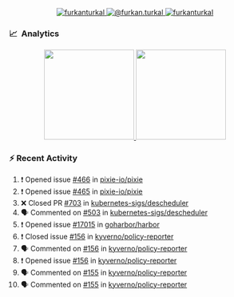 <p align="center">
  <a href="https://linkedin.com/in/furkanturkal" target="blank">
    <img src="https://img.shields.io/badge/linkedin-%230077B5.svg?&style=for-the-badge&logo=linkedin&logoColor=white" alt="furkanturkal" />
  </a>
  <a href="https://medium.com/@furkan.turkal" target="blank">
    <img src="https://img.shields.io/badge/medium-%2312100E.svg?&style=for-the-badge&logo=medium&logoColor=white" alt="@furkan.turkal" />
  </a>
  <a href="https://twitter.com/furkanturkaI" target="blank">
    <img src="https://img.shields.io/badge/Twitter-1DA1F2?style=for-the-badge&logo=twitter&logoColor=white" alt="furkanturkaI" />
  </a>
</p>

### 📈 &nbsp;Analytics

<p align="center">
  <a href="https://coderstats.net/github/#Dentrax">
    <img height="180em" src="https://github-readme-stats-eight-theta.vercel.app/api?username=Dentrax&show_icons=true&theme=algolia&include_all_commits=true&count_private=true&line_height=26"/>
    <img height="180em" src="https://github-readme-stats-eight-theta.vercel.app/api/top-langs/?username=Dentrax&layout=compact&langs_count=8&theme=algolia&line_height=26"/>
  </a>
</p>

### :zap: Recent Activity

<!--START_SECTION:activity-->
1. ❗️ Opened issue [#466](https://github.com/pixie-io/pixie/issues/466) in [pixie-io/pixie](https://github.com/pixie-io/pixie)
2. ❗️ Opened issue [#465](https://github.com/pixie-io/pixie/issues/465) in [pixie-io/pixie](https://github.com/pixie-io/pixie)
3. ❌ Closed PR [#703](https://github.com/kubernetes-sigs/descheduler/pull/703) in [kubernetes-sigs/descheduler](https://github.com/kubernetes-sigs/descheduler)
4. 🗣 Commented on [#503](https://github.com/kubernetes-sigs/descheduler/issues/503) in [kubernetes-sigs/descheduler](https://github.com/kubernetes-sigs/descheduler)
5. ❗️ Opened issue [#17015](https://github.com/goharbor/harbor/issues/17015) in [goharbor/harbor](https://github.com/goharbor/harbor)
6. ❗️ Closed issue [#156](https://github.com/kyverno/policy-reporter/issues/156) in [kyverno/policy-reporter](https://github.com/kyverno/policy-reporter)
7. 🗣 Commented on [#156](https://github.com/kyverno/policy-reporter/issues/156) in [kyverno/policy-reporter](https://github.com/kyverno/policy-reporter)
8. ❗️ Opened issue [#156](https://github.com/kyverno/policy-reporter/issues/156) in [kyverno/policy-reporter](https://github.com/kyverno/policy-reporter)
9. 🗣 Commented on [#155](https://github.com/kyverno/policy-reporter/issues/155) in [kyverno/policy-reporter](https://github.com/kyverno/policy-reporter)
10. 🗣 Commented on [#155](https://github.com/kyverno/policy-reporter/issues/155) in [kyverno/policy-reporter](https://github.com/kyverno/policy-reporter)
<!--END_SECTION:activity-->

